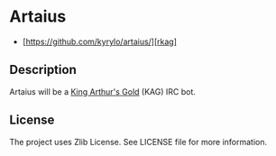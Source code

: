 Artaius
=======

* [https://github.com/kyrylo/artaius/][rkag]

Description
-----------

Artaius will be a [King Arthur's Gold][kag] (KAG) IRC bot.

License
-------

The project uses Zlib License. See LICENSE file for more information.

[rkag]: https://github.com/kyrylo/artaius/ "Home page"
[kag]: http://kag2d.com/
